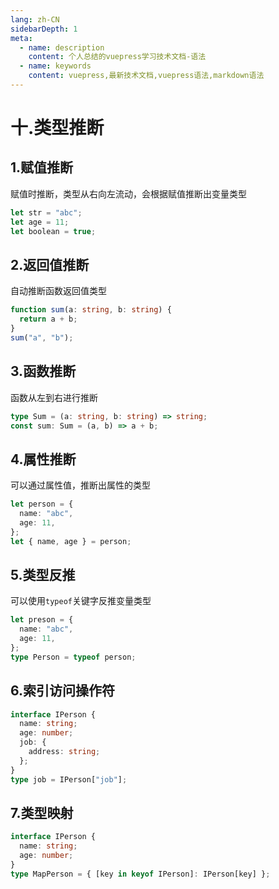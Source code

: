 ```yaml
---
lang: zh-CN
sidebarDepth: 1
meta:
  - name: description
    content: 个人总结的vuepress学习技术文档-语法
  - name: keywords
    content: vuepress,最新技术文档,vuepress语法,markdown语法
---
```


# 十.类型推断

## 1.赋值推断

赋值时推断，类型从右向左流动，会根据赋值推断出变量类型

```ts
let str = "abc";
let age = 11;
let boolean = true;
```

## 2.返回值推断

自动推断函数返回值类型

```ts
function sum(a: string, b: string) {
  return a + b;
}
sum("a", "b");
```

## 3.函数推断

函数从左到右进行推断

```ts
type Sum = (a: string, b: string) => string;
const sum: Sum = (a, b) => a + b;
```

## 4.属性推断

可以通过属性值，推断出属性的类型

```ts
let person = {
  name: "abc",
  age: 11,
};
let { name, age } = person;
```

## 5.类型反推

可以使用`typeof`关键字反推变量类型

```ts
let preson = {
  name: "abc",
  age: 11,
};
type Person = typeof person;
```

## 6.索引访问操作符

```ts
interface IPerson {
  name: string;
  age: number;
  job: {
    address: string;
  };
}
type job = IPerson["job"];
```

## 7.类型映射

```ts
interface IPerson {
  name: string;
  age: number;
}
type MapPerson = { [key in keyof IPerson]: IPerson[key] };
```
